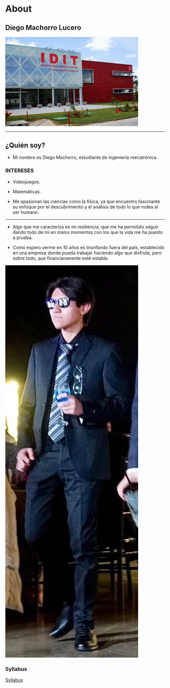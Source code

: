 # About
## Diego Machorro Lucero

<img src="recursos/imgs/idit.jpg" alt="Diagrama del sistema" width="420">

---

## ¿Quién soy?

- Mi nombre es Diego Machorro, estudiante de ingeniería mecatrónica.

### INTERESES

- Videojuegos.

- Matemáticas.

- Me apasionan las ciencias como la física, ya que encuentro fascinante su enfoque por el descubrimiento y el análisis de todo lo que rodea al ser humano.

--- 

- Algo que me caracteriza es mi resiliencia, que me ha permitido seguir dando todo de mí en malos momentos con los que la vida me ha puesto a prueba.
  
- Como espero verme en 10 años es triunfando fuera del país, establecido en una empresa donde pueda trabajar haciendo algo que disfrute, pero sobre todo, que financieramente esté estable.

<img src="recursos/imgs/Yo 2.0.jpeg" alt="Diagrama del sistema" width="420">

### Syllabus

[Syllabus](https://drive.google.com/file/d/1TP4MWufci7xxggRZrP1k8jUZH3l3B075/view?usp=drive_link)
